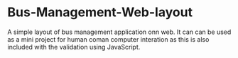 # Bus-Management-Web-layout
A simple layout of bus management application onn web. It can can be used as a mini project for human coman computer interation as this is also included with the validation using JavaScript.
